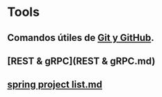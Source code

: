# Tools
## Comandos útiles de [Git y GitHub](GITIGITHUB.md).
## [REST & gRPC](REST & gRPC.md)
## [spring project list.md](springProjectList.md)
